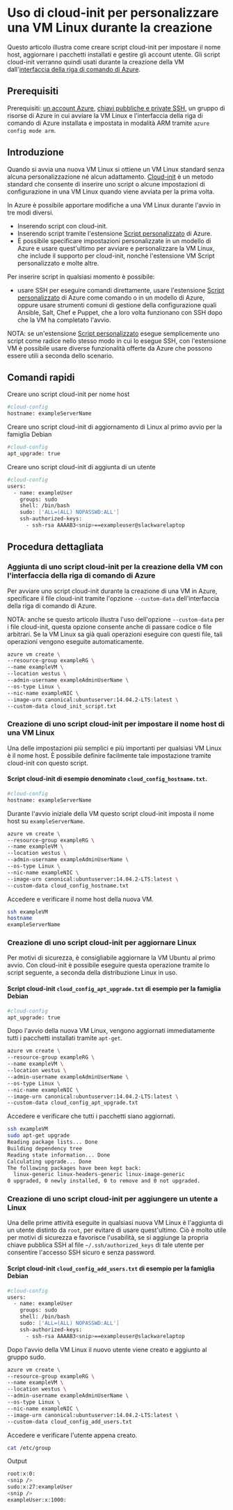 <properties
    pageTitle="Uso di cloud-init per personalizzare una VM Linux durante la creazione | Microsoft Azure"
    description="Uso di cloud-init per personalizzare una VM Linux durante la creazione."
    services="virtual-machines-linux"
    documentationCenter=""
    authors="vlivech"
    manager="timlt"
    editor=""
    tags="azure-resource-manager"
/>

<tags
    ms.service="virtual-machines-linux"
    ms.workload="infrastructure-services"
    ms.tgt_pltfrm="vm-linux"
    ms.devlang="na"
    ms.topic="article"
    ms.date="04/29/2016"
    ms.author="v-livech"
/>

# Uso di cloud-init per personalizzare una VM Linux durante la creazione

Questo articolo illustra come creare script cloud-init per impostare il nome host, aggiornare i pacchetti installati e gestire gli account utente. Gli script cloud-init verranno quindi usati durante la creazione della VM dall'[interfaccia della riga di comando di Azure](../xplat-cli-install.md).

## Prerequisiti

Prerequisiti: [un account Azure](https://azure.microsoft.com/pricing/free-trial/), [chiavi pubbliche e private SSH](virtual-machines-linux-mac-create-ssh-keys.md), un gruppo di risorse di Azure in cui avviare la VM Linux e l'interfaccia della riga di comando di Azure installata e impostata in modalità ARM tramite `azure config mode arm`.

## Introduzione

Quando si avvia una nuova VM Linux si ottiene un VM Linux standard senza alcuna personalizzazione né alcun adattamento. [Cloud-init](https://cloudinit.readthedocs.org) è un metodo standard che consente di inserire uno script o alcune impostazioni di configurazione in una VM Linux quando viene avviata per la prima volta.

In Azure è possibile apportare modifiche a una VM Linux durante l'avvio in tre modi diversi.

- Inserendo script con cloud-init.
- Inserendo script tramite l'estensione [Script personalizzato](virtual-machines-linux-extensions-customscript.md) di Azure.
- È possibile specificare impostazioni personalizzate in un modello di Azure e usare quest'ultimo per avviare e personalizzare la VM Linux, che include il supporto per cloud-init, nonché l'estensione VM Script personalizzato e molte altre.

Per inserire script in qualsiasi momento è possibile:

- usare SSH per eseguire comandi direttamente, usare l'estensione [Script personalizzato](virtual-machines-linux-extensions-customscript.md) di Azure come comando o in un modello di Azure, oppure usare strumenti comuni di gestione della configurazione quali Ansible, Salt, Chef e Puppet, che a loro volta funzionano con SSH dopo che la VM ha completato l'avvio.

NOTA: se un'estensione [Script personalizzato](virtual-machines-linux-extensions-customscript.md) esegue semplicemente uno script come radice nello stesso modo in cui lo esegue SSH, con l'estensione VM è possibile usare diverse funzionalità offerte da Azure che possono essere utili a seconda dello scenario.

## Comandi rapidi

Creare uno script cloud-init per nome host

```bash
#cloud-config
hostname: exampleServerName
```

Creare uno script cloud-init di aggiornamento di Linux al primo avvio per la famiglia Debian

```bash
#cloud-config
apt_upgrade: true
```

Creare uno script cloud-init di aggiunta di un utente

```bash
#cloud-config
users:
  - name: exampleUser
    groups: sudo
    shell: /bin/bash
    sudo: ['ALL=(ALL) NOPASSWD:ALL']
    ssh-authorized-keys:
      - ssh-rsa AAAAB3<snip>==exampleuser@slackwarelaptop
```

## Procedura dettagliata

### Aggiunta di uno script cloud-init per la creazione della VM con l'interfaccia della riga di comando di Azure

Per avviare uno script cloud-init durante la creazione di una VM in Azure, specificare il file cloud-init tramite l'opzione `--custom-data` dell'interfaccia della riga di comando di Azure.

NOTA: anche se questo articolo illustra l'uso dell'opzione `--custom-data` per i file cloud-init, questa opzione consente anche di passare codice o file arbitrari. Se la VM Linux sa già quali operazioni eseguire con questi file, tali operazioni vengono eseguite automaticamente.

```bash
azure vm create \
--resource-group exampleRG \
--name exampleVM \
--location westus \
--admin-username exampleAdminUserName \
--os-type Linux \
--nic-name exampleNIC \
--image-urn canonical:ubuntuserver:14.04.2-LTS:latest \
--custom-data cloud_init_script.txt
```

### Creazione di uno script cloud-init per impostare il nome host di una VM Linux

Una delle impostazioni più semplici e più importanti per qualsiasi VM Linux è il nome host. È possibile definire facilmente tale impostazione tramite cloud-init con questo script.

#### Script cloud-init di esempio denominato `cloud_config_hostname.txt`.

``` bash
#cloud-config
hostname: exampleServerName
```

Durante l'avvio iniziale della VM questo script cloud-init imposta il nome host su `exampleServerName`.

```bash
azure vm create \
--resource-group exampleRG \
--name exampleVM \
--location westus \
--admin-username exampleAdminUserName \
--os-type Linux \
--nic-name exampleNIC \
--image-urn canonical:ubuntuserver:14.04.2-LTS:latest \
--custom-data cloud_config_hostname.txt
```

Accedere e verificare il nome host della nuova VM.

```bash
ssh exampleVM
hostname
exampleServerName
```

### Creazione di uno script cloud-init per aggiornare Linux

Per motivi di sicurezza, è consigliabile aggiornare la VM Ubuntu al primo avvio. Con cloud-init è possibile eseguire questa operazione tramite lo script seguente, a seconda della distribuzione Linux in uso.

#### Script cloud-init `cloud_config_apt_upgrade.txt` di esempio per la famiglia Debian

```bash
#cloud-config
apt_upgrade: true
```

Dopo l'avvio della nuova VM Linux, vengono aggiornati immediatamente tutti i pacchetti installati tramite `apt-get`.

```bash
azure vm create \
--resource-group exampleRG \
--name exampleVM \
--location westus \
--admin-username exampleAdminUserName \
--os-type Linux \
--nic-name exampleNIC \
--image-urn canonical:ubuntuserver:14.04.2-LTS:latest \
--custom-data cloud_config_apt_upgrade.txt
```

Accedere e verificare che tutti i pacchetti siano aggiornati.

```bash
ssh exampleVM
sudo apt-get upgrade
Reading package lists... Done
Building dependency tree
Reading state information... Done
Calculating upgrade... Done
The following packages have been kept back:
  linux-generic linux-headers-generic linux-image-generic
0 upgraded, 0 newly installed, 0 to remove and 0 not upgraded.
```

### Creazione di uno script cloud-init per aggiungere un utente a Linux

Una delle prime attività eseguite in qualsiasi nuova VM Linux è l'aggiunta di un utente distinto da `root`, per evitare di usare quest'ultimo. Ciò è molto utile per motivi di sicurezza e favorisce l'usabilità, se si aggiunge la propria chiave pubblica SSH al file `~/.ssh/authorized_keys` di tale utente per consentire l'accesso SSH sicuro e senza password.

#### Script cloud-init `cloud_config_add_users.txt` di esempio per la famiglia Debian

```bash
#cloud-config
users:
  - name: exampleUser
    groups: sudo
    shell: /bin/bash
    sudo: ['ALL=(ALL) NOPASSWD:ALL']
    ssh-authorized-keys:
      - ssh-rsa AAAAB3<snip>==exampleuser@slackwarelaptop
```

Dopo l'avvio della VM Linux il nuovo utente viene creato e aggiunto al gruppo sudo.

```bash
azure vm create \
--resource-group exampleRG \
--name exampleVM \
--location westus \
--admin-username exampleAdminUserName \
--os-type Linux \
--nic-name exampleNIC \
--image-urn canonical:ubuntuserver:14.04.2-LTS:latest \
--custom-data cloud_config_add_users.txt
```

Accedere e verificare l'utente appena creato.

```bash
cat /etc/group
```

Output

```bash
root:x:0:
<snip />
sudo:x:27:exampleUser
<snip />
exampleUser:x:1000:
```

<!---HONumber=AcomDC_0504_2016-->